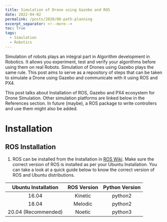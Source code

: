 ```yaml
---
title: Simulation of Drone using Gazebo and ROS
date: 2022-04-02
permalink: /posts/2020/08-path-planning
excerpt_separator: <!--more-->
toc: True
tags:
  - Simulation
  - Robotics
---
```

<!-- Introduction to the post -->

Simulation of robots plays an integral part in Algorithm development in Robotics. It allows you experiment, test and verify your algorithms before using them on real Robots. Simulation of Drones using Gazebo plays the same rule. This post aims to serve as a repository of steps that can be taken to simulate a Drone using Gazebo and communicate with it using ROS and PX4.
<!--more -->

This post talks about Installation of ROS, Gazebo and PX4 ecosystem for Drone Simulation. Other simulation platforms are linked below in the References section. In future (maybe), a ROS package to write controllers and use them might also be added.

# Installation
## ROS Installation
1. ROS can be installed from the Installation in [ROS Wiki](http://wiki.ros.org/melodic/Installation/Ubuntu). Make sure the correct version of ROS is installed as per your Ubuntu Installation. You can take a look at a quick guide below to know the correct version of ROS and Ubuntu distributions.

| Ubuntu Installation | ROS Version | Python Version |
| :---:               | :---:       | :---:          |
| 16.04               | Kinetic     | python2        |
| 18.04               | Melodic     | python2        |
| 20.04 (Recommended) | Noetic      | python3        |
